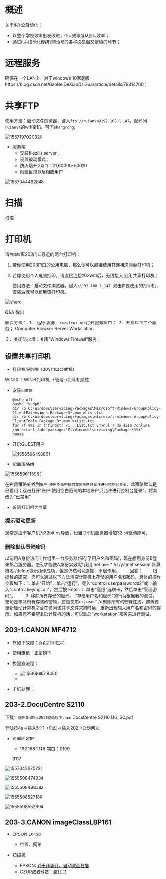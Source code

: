 # 概述

关于it办公自动化：
- 以整个学校效率出发改进，`个人`效率服从`团队`效率；
- 通过it手段简化传统`行政合规`的各种必须但又繁琐的环节；



# 远程服务

确保在一个LAN上，对于windows 10家庭版https://blog.csdn.net/BaoBeiDeXiaoDaiGua/article/details/79314700；





# 共享FTP

使用方法：启动文件浏览器，键入`ftp://ruianva@192.168.1.147`，密码同`ruianva`的wifi密码，可问`shangrong`;

![1557197020326](media/1557197020326.png)

- 服务端
  - 安装filezilla server；
  - 设置被动模式；
  - 防火墙开`入端口`：21,60000-60020
  - 创建目录以及相应用户

![1557044482848](./media/1557044482848.png)



# 扫描

扫描



# 打印机

请`勿插拔`离203门口最近的两台打印机：

1. 若你使用203门口的公用电脑，那么你可以直接使用其连接这两台打印机； 

2. 若你使用个人电脑打印，请直接连接203wifi后，无线接入 公用共享打印机；

   使用方法：启动文件浏览器，键入`\\192.168.1.147 `双击你要使用的打印机，安装后就可以使用该打印机。

![share](./media/shareprint.gif)



Q&A 弹出

解决方法：
１、运行 服务，`services.msc`打开服务窗口；
２、开启以下三个服务；
       Computer Browser
       Server
      Workstation

３、关闭防火墙：关闭"Windows Firewall"服务；



## 设置共享打印机

- 打印机服务端（203门口台式机）

WIN10 ：WIN->打印机 ->管理->打印机属性

- 安装`组策略`

  ```BAT
  @echo off
  pushd "%~dp0"
  dir /b C:\Windows\servicing\Packages\Microsoft-Windows-GroupPolicy-ClientExtensions-Package~3*.mum >List.txt
  dir /b C:\Windows\servicing\Packages\Microsoft-Windows-GroupPolicy-ClientTools-Package~3*.mum >>List.txt
  for /f %%i in ('findstr /i . List.txt 2^>nul') do dism /online /norestart /add-package:"C:\Windows\servicing\Packages\%%i"
  pause
  
  ```

- 开启GUEST用户

  ![1556596498861](media/1556596498861.png)

- 配置策略组

![1556596115963](media/1556596115963.png)

在右侧策略处找到`账户:使用空白密码的本地账户只允许进行控制台登录`，此策略默认是已启用；双击打开“账户:使用空白密码的本地账户只允许进行控制台登录”，将其改为“已禁用”

- 设置打印机为共享



### 提示驱动更新

通常是由于客户机为32bit os导致，设置打印机服务器增加32 bit驱动即可。



### 删除默认登陆密码

以前用A身份访问工作组里一台服务器(保存了用户名和密码)，现在想用身份B登录那台服务器。怎么才能使A身份实效呢?我用 net use * /d /y和net session 計算機名 /delete提示操作成功，但是仍然可以连接，不起作用。
　　回答：
　　根据我的研究，您可以通过以下方法清空计算机上存储的用户名和密码，具体的操作步骤如下：1. 单击“开始”，单击“运行”，键入“control userpasswords2”或　输入“control keymgr.dll”，然后按 Enter. 2. 单击“高级”选项卡，然后单击“管理密码”。
  　　3. 移除所有存储的密码。
       “存储用户名和密码”的行为根据我的测试，无论是移除所有存储的密码，还是使用net use * /d删除所有的已有连接，都需要重新启动计算机才会在访问该共享文件夹的时候，重新出现输入用户名和密码的提示。如果您不希望重启计算机的话，可以重启“workstation”服务来进行测试。



## 203-1.CANON MF4712

- 有如下故障：双页打印过程
- 使用废纸：正面朝下

- 换墨盒流程：
  - ![1558669519450](media/1558669519450.png)
  - 

- 卡纸处理：

## 203-2.DocuCentre S2110

下载：`施乐复印机s2011驱动程序.exe` DocuCentre S2110 UG_SC.pdf

登陆按4s->输入5个1->启动->输入202->启动两次

- 设置固定IP 

  - 192.168.1.148 端口：9100

  3117

![1557042675731](media/1557042675731.png)

![1555508474834](media/1555508474834.png)

  ![1555508498382](media/1555508498382.png)

  ![1555508527186](media/1555508527186.png)

  ![1555508552694](media/1555508552694.png)

## 203-3.CANON imageClassLBP161



- EPSON L6168
  - 位置、网络

  

- 扫描机

  - EPSON: [对于非装订，自动双面扫描](https://detail.tmall.com/item.htm?spm=a230r.1.14.22.3a362a4fcQQ6rf&id=39982630894&ns=1&abbucket=5&skuId=3654013253560)
  - CZUR成者科技：[装订书](https://detail.tmall.com/item.htm?spm=a230r.1.14.6.f57c5bb8qvvuAw&id=574849632380&cm_id=140105335569ed55e27b&abbucket=5)

